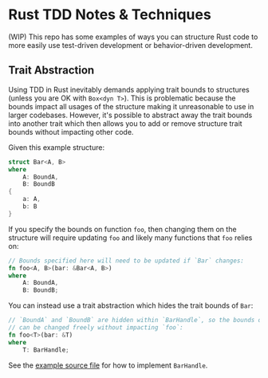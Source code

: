 # Rust TDD Notes & Techniques

(WIP) This repo has some examples of ways you can structure Rust code to more
easily use test-driven development or behavior-driven development.

## Trait Abstraction

Using TDD in Rust inevitably demands applying trait bounds to structures
(unless you are OK with `Box<dyn T>`). This is problematic because the bounds
impact all usages of the structure making it unreasonable to use in larger
codebases. However, it's possible to abstract away the trait bounds into
another trait which then allows you to add or remove structure trait bounds
without impacting other code.

Given this example structure:

```rust
struct Bar<A, B>
where
    A: BoundA,
    B: BoundB
{
    a: A,
    b: B
}
```

If you specify the bounds on function `foo`, then changing them on the
structure will require updating `foo` and likely many functions that `foo`
relies on:

```rust
// Bounds specified here will need to be updated if `Bar` changes:
fn foo<A, B>(bar: &Bar<A, B>)
where
    A: BoundA,
    B: BoundB;
```

You can instead use a trait abstraction which hides the trait bounds of `Bar`:

```rust
// `BoundA` and `BoundB` are hidden within `BarHandle`, so the bounds on `Bar`
// can be changed freely without impacting `foo`:
fn foo<T>(bar: &T)
where
    T: BarHandle;
```

See the [example source file](src/trait_abstraction.rs) for how to implement `BarHandle`.
